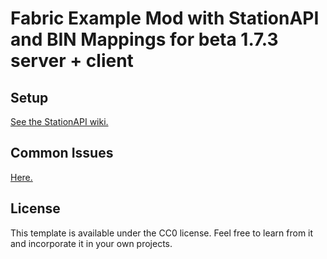 # Fabric Example Mod with StationAPI and BIN Mappings for beta 1.7.3 server + client

## Setup

[See the StationAPI wiki.]([https://github.com/ModificationStation/StationAPI](https://github.com/ModificationStation/StationAPI/wiki))

## Common Issues

[Here.](https://github.com/calmilamsy/BIN-fabric-example-mod#common-issues)

## License

This template is available under the CC0 license. Feel free to learn from it and incorporate it in your own projects.
